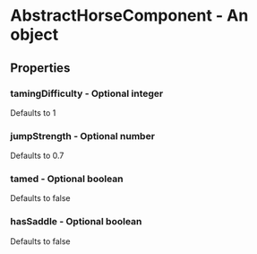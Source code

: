 

# AbstractHorseComponent - An object



## Properties



### tamingDifficulty - Optional integer



Defaults to 1



### jumpStrength - Optional number



Defaults to 0.7



### tamed - Optional boolean



Defaults to false



### hasSaddle - Optional boolean



Defaults to false

